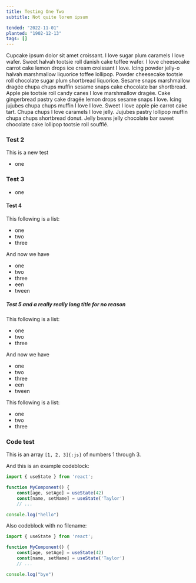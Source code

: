 ```yaml
---
title: Testing One Two
subtitle: Not quite lorem ipsum

tended: "2022-11-01"
planted: "1902-12-13"
tags: []
---
```


Cupcake ipsum dolor sit amet croissant. I love sugar plum caramels I love wafer. Sweet
halvah tootsie roll danish cake toffee wafer. I love cheesecake carrot cake lemon drops ice
cream croissant I love. Icing powder jelly-o halvah marshmallow liquorice toffee lollipop.
Powder cheesecake tootsie roll chocolate sugar plum shortbread liquorice. Sesame snaps
marshmallow dragée chupa chups muffin sesame snaps cake chocolate bar shortbread. Apple pie
tootsie roll candy canes I love marshmallow dragée. Cake gingerbread pastry cake dragée
lemon drops sesame snaps I love. Icing jujubes chupa chups muffin I love I love. Sweet I
love apple pie carrot cake tart. Chupa chups I love caramels I love jelly. Jujubes pastry
lollipop muffin chupa chups shortbread donut. Jelly beans jelly chocolate bar sweet
chocolate cake lollipop <span>tootsie</span> roll soufflé.

### Test 2

This is a new test
- one

### Test 3

- one

#### Test 4

This following is a list:
- one
- two
- three

And now we have
- one
- two
- three
- een
- tween

##### Test 5 and a really really long title for no reason

This following is a list:
- one
- two
- three

And now we have
- one
- two
- three
- een
- tween

This following is a list:
- one
- two
- three

### Code test

This is an array `[1, 2, 3]{:js}` of numbers 1 through 3.

And this is an example codeblock:

```js showLineNumbers {3,5} filename="components/MyComponent.jsx"
import { useState } from 'react';

function MyComponent() {
    const[age, setAge] = useState(42)
    const[name, setName] = useState('Taylor')
    // ...

console.log("hello")
```

Also codeblock with no filename:

```js showLineNumbers {3,5}
import { useState } from 'react';

function MyComponent() {
    const[age, setAge] = useState(42)
    const[name, setName] = useState('Taylor')
    // ...

console.log("bye")
```
